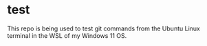 # test
This repo is being used to test git commands from the Ubuntu Linux terminal in the WSL of my Windows 11 OS.
